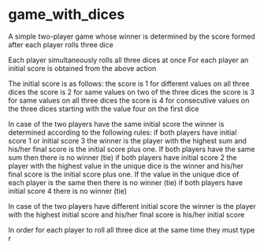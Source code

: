 # game_with_dices
A simple two-player game whose winner is determined by the score formed after each player rolls three dice


Each player simultaneously rolls all three dices at once
For each player an initial score is obtained from the above action

The initial score is as follows:
  the score is 1 for different values on all three dices
  the score is 2 for same values on two of the three dices
  the score is 3 for same values on all three dices
  the score is 4 for consecutive values on the three dices starting with the value four on the first dice

In case of the two players have the same initial score the winner is determined according to the following rules:
  if both players have initial score 1 or initial score 3 the winner is the player with the highest sum and his/her final score is the initial score plus one. If both players have the same sum then there is no winner (tie)
  if both players have initial score 2 the player with the highest value in the unique dice is the winner and his/her final score is the initial score plus one. If the value in the unique dice of each player is the same then there is no winner (tie)
  if both players have initial score 4 there is no winner (tie)

In case of the two players have different initial score the winner is the player with the highest initial score and his/her final score is his/her initial score


In order for each player to roll all three dice at the same time they must type r
